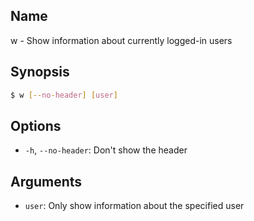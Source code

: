## Name

w - Show information about currently logged-in users

## Synopsis

```sh
$ w [--no-header] [user]
```

## Options

* `-h`, `--no-header`: Don't show the header

## Arguments

* `user`: Only show information about the specified user
